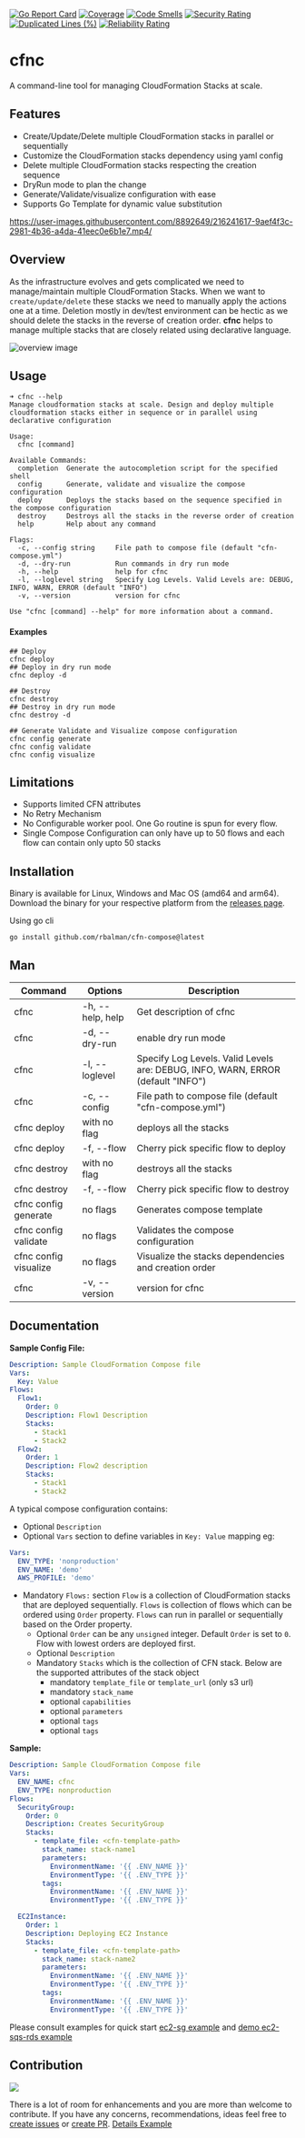 [![Go Report Card](https://goreportcard.com/badge/github.com/rbalman/cfn-compose)](https://goreportcard.com/report/github.com/rbalman/cfn-compose)
[![Coverage](https://sonarcloud.io/api/project_badges/measure?project=cfn-compose&metric=coverage)](https://sonarcloud.io/summary/new_code?id=cfn-compose)
[![Code Smells](https://sonarcloud.io/api/project_badges/measure?project=cfn-compose&metric=code_smells)](https://sonarcloud.io/summary/new_code?id=cfn-compose)
[![Security Rating](https://sonarcloud.io/api/project_badges/measure?project=cfn-compose&metric=security_rating)](https://sonarcloud.io/summary/new_code?id=cfn-compose)
[![Duplicated Lines (%)](https://sonarcloud.io/api/project_badges/measure?project=cfn-compose&metric=duplicated_lines_density)](https://sonarcloud.io/summary/new_code?id=cfn-compose)
[![Reliability Rating](https://sonarcloud.io/api/project_badges/measure?project=cfn-compose&metric=reliability_rating)](https://sonarcloud.io/summary/new_code?id=cfn-compose)

# cfnc

A command-line tool for managing CloudFormation Stacks at scale.

## Features

- Create/Update/Delete multiple CloudFormation stacks in parallel or sequentially
- Customize the CloudFormation stacks dependency using yaml config
- Delete multiple CloudFormation stacks respecting the creation sequence
- DryRun mode to plan the change
- Generate/Validate/visualize configuration with ease
- Supports Go Template for dynamic value substitution

https://user-images.githubusercontent.com/8892649/216241617-9aef4f3c-2981-4b36-a4da-41eec0e6b1e7.mp4/

## Overview

As the infrastructure evolves and gets complicated we need to manage/maintain multiple CloudFormation Stacks. When we want to `create/update/delete` these stacks we need to manually apply the actions one at a time. Deletion mostly in dev/test environment can be hectic as we should delete the stacks in the reverse of creation order. **cfnc** helps to manage multiple stacks that are closely related using declarative language.

![overview image](./docs/images/cfn-compose.svg)

## Usage

```shell
➜ cfnc --help
Manage cloudformation stacks at scale. Design and deploy multiple cloudformation stacks either in sequence or in parallel using declarative configuration

Usage:
  cfnc [command]

Available Commands:
  completion  Generate the autocompletion script for the specified shell
  config      Generate, validate and visualize the compose configuration
  deploy      Deploys the stacks based on the sequence specified in the compose configuration
  destroy     Destroys all the stacks in the reverse order of creation
  help        Help about any command

Flags:
  -c, --config string     File path to compose file (default "cfn-compose.yml")
  -d, --dry-run           Run commands in dry run mode
  -h, --help              help for cfnc
  -l, --loglevel string   Specify Log Levels. Valid Levels are: DEBUG, INFO, WARN, ERROR (default "INFO")
  -v, --version           version for cfnc

Use "cfnc [command] --help" for more information about a command.
```

#### Examples

```shell
## Deploy
cfnc deploy
## Deploy in dry run mode
cfnc deploy -d

## Destroy
cfnc destroy
## Destroy in dry run mode
cfnc destroy -d

## Generate Validate and Visualize compose configuration
cfnc config generate
cfnc config validate
cfnc config visualize
```

## Limitations
* Supports limited CFN attributes
* No Retry Mechanism
* No Configurable worker pool. One Go routine is spun for every flow.
* Single Compose Configuration can only have up to 50 flows and each flow can contain only upto 50 stacks

## Installation
Binary is available for Linux, Windows and Mac OS (amd64 and arm64). Download the binary for your respective platform from the [releases page](https://github.com/rbalman/cfn-compose/releases).

Using go cli
```shell
go install github.com/rbalman/cfn-compose@latest
```

## Man

| Command               | Options          | Description                                                                     |
| --------------------- | ---------------- | ------------------------------------------------------------------------------- |
| cfnc                  | -h, --help, help | Get description of cfnc                                                         |
| cfnc                  | -d, --dry-run    | enable dry run mode                                                             |
| cfnc                  | -l, --loglevel   | Specify Log Levels. Valid Levels are: DEBUG, INFO, WARN, ERROR (default "INFO") |
| cfnc                  | -c, --config     | File path to compose file (default "cfn-compose.yml")                           |
| cfnc deploy           | with no flag     | deploys all the stacks                                                          |
| cfnc deploy           | -f, --flow       | Cherry pick specific flow to deploy                                             |
| cfnc destroy          | with no flag     | destroys all the stacks                                                         |
| cfnc destroy          | -f, --flow       | Cherry pick specific flow to destroy                                            |
| cfnc config generate  | no flags         | Generates compose template                                                      |
| cfnc config validate  | no flags         | Validates the compose configuration                                             |
| cfnc config visualize | no flags         | Visualize the stacks dependencies and creation order                            |
| cfnc                  | -v, --version    | version for cfnc                                                                |

## Documentation
**Sample Config File:**

```yaml
Description: Sample CloudFormation Compose file
Vars:
  Key: Value
Flows:
  Flow1:
    Order: 0
    Description: Flow1 Description
    Stacks:
      - Stack1
      - Stack2
  Flow2:
    Order: 1
    Description: Flow2 description
    Stacks:
      - Stack1
      - Stack2
```

A typical compose configuration contains:

- Optional `Description`
- Optional `Vars` section to define variables in `Key: Value` mapping
  eg:

```yaml
Vars:
  ENV_TYPE: 'nonproduction'
  ENV_NAME: 'demo'
  AWS_PROFILE: 'demo'
```

- Mandatory `Flows:` section
  `Flow` is a collection of CloudFormation stacks that are deployed sequentially. `Flows` is collection of flows which can be ordered using `Order` property. `Flows` can run in parallel or sequentially based on the Order property.
  - Optional `Order` can be any `unsigned` integer. Default `Order` is set to `0`. Flow with lowest orders are deployed first.
  - Optional `Description`
  - Mandatory `Stacks` which is the collection of CFN stack. Below are the supported attributes of the stack object
    - mandatory `template_file` or `template_url` (only s3 url)
    - mandatory `stack_name`
    - optional `capabilities`
    - optional `parameters`
    - optional `tags`
    - optional `tags`

**Sample:**

```yaml
Description: Sample CloudFormation Compose file
Vars:
  ENV_NAME: cfnc
  ENV_TYPE: nonproduction
Flows:
  SecurityGroup:
    Order: 0
    Description: Creates SecurityGroup
    Stacks:
      - template_file: <cfn-template-path>
        stack_name: stack-name1
        parameters:
          EnvironmentName: '{{ .ENV_NAME }}'
          EnvironmentType: '{{ .ENV_TYPE }}'
        tags:
          EnvironmentName: '{{ .ENV_NAME }}'
          EnvironmentType: '{{ .ENV_TYPE }}'

  EC2Instance:
    Order: 1
    Description: Deploying EC2 Instance
    Stacks:
      - template_file: <cfn-template-path>
        stack_name: stack-name2
        parameters:
          EnvironmentName: '{{ .ENV_NAME }}'
          EnvironmentType: '{{ .ENV_TYPE }}'
        tags:
          EnvironmentName: '{{ .ENV_NAME }}'
          EnvironmentType: '{{ .ENV_TYPE }}'
```

Please consult examples for quick start [ec2-sg example](examples/ec2-sqs/Readme.md) and [demo ec2-sqs-rds example](examples/demo/Readme.md)

## Contribution
<a href="https://github.com/rbalman/cfn-compose/graphs/contributors">
  <img src="https://contrib.rocks/image?repo=rbalman/cfn-compose" />
</a>

There is a lot of room for enhancements and you are more than welcome to contribute. If you have any concerns, recommendations, ideas feel free to [create issues](https://github.com/rbalman/cfnc/issues) or [create PR](https://github.com/rbalman/cfnc/pulls).
[Details Example](examples/ec2-sqs/Readme.md)
